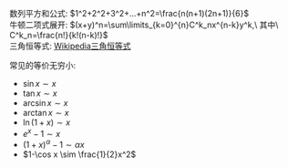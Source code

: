 数列平方和公式: $1^2+2^2+3^2+...+n^2=\frac{n(n+1)(2n+1)}{6}$  
牛顿二项式展开: $(x+y)^n=\sum\limits_{k=0}^{n}C^k_nx^{n-k}y^k,\ 其中\ C^k_n=\frac{n!}{k!(n-k)!}$  
三角恒等式: [Wikipedia三角恒等式](https://zh.wikipedia.org/wiki/三角恒等式)  

常见的等价无穷小:  
- $\sin x \sim x$
- $\tan x \sim x$
- $\arcsin x \sim x$
- $\arctan x \sim x$
- $\ln (1+x) \sim x$
- $e^x-1 \sim x$
- $(1+x)^\alpha - 1 \sim \alpha x$
- $1-\cos x \sim \frac{1}{2}x^2$
